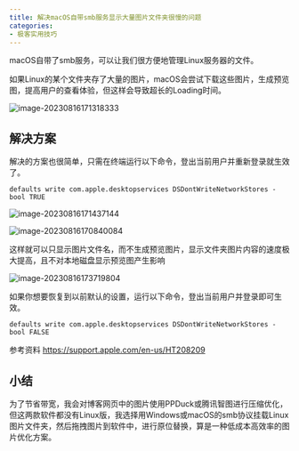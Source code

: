 ```yaml
---
title: 解决macOS自带smb服务显示大量图片文件夹很慢的问题
categories:
- 极客实用技巧
---
```




macOS自带了smb服务，可以让我们很方便地管理Linux服务器的文件。



如果Linux的某个文件夹存了大量的图片，macOS会尝试下载这些图片，生成预览图，提高用户的查看体验，但这样会导致超长的Loading时间。



![image-20230816171318333](https://cdn.fangyuanxiaozhan.com/assets/1692177198868nwSfQfK5.png)



## 解决方案

解决的方案也很简单，只需在终端运行以下命令，登出当前用户并重新登录就生效了。

```
defaults write com.apple.desktopservices DSDontWriteNetworkStores -bool TRUE
```

![image-20230816171437144](https://cdn.fangyuanxiaozhan.com/assets/1692177277572TpM1C3Re.png)

![image-20230816170840084](https://cdn.fangyuanxiaozhan.com/assets/1692176920875Tx8dTJmR.png)

这样就可以只显示图片文件名，而不生成预览图片，显示文件夹图片内容的速度极大提高，且不对本地磁盘显示预览图产生影响

![image-20230816173719804](https://cdn.fangyuanxiaozhan.com/assets/1692179036657zSKsrtYj.png)

如果你想要恢复到以前默认的设置，运行以下命令，登出当前用户并登录即可生效。

```
defaults write com.apple.desktopservices DSDontWriteNetworkStores -bool FALSE
```

参考资料 https://support.apple.com/en-us/HT208209



## 小结

为了节省带宽，我会对博客网页中的图片使用PPDuck或腾讯智图进行压缩优化，但这两款软件都没有Linux版，我选择用Windows或macOS的smb协议挂载Linux图片文件夹，然后拖拽图片到软件中，进行原位替换，算是一种低成本高效率的图片优化方案。






